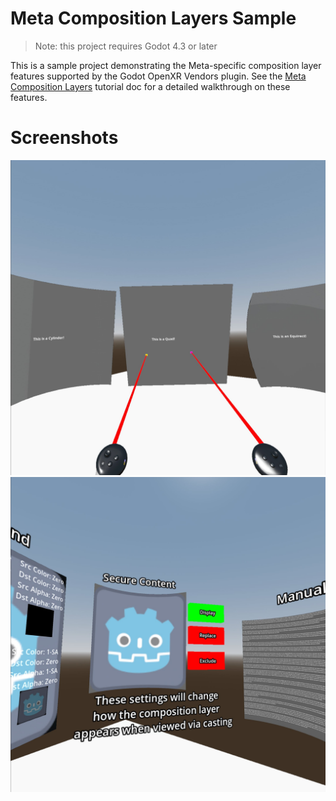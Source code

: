 # Meta Composition Layers Sample

> Note: this project requires Godot 4.3 or later

This is a sample project demonstrating the Meta-specific composition layer features supported by the Godot OpenXR Vendors plugin.
See the [Meta Composition Layers](https://godotvr.github.io/godot_openxr_vendors/manual/meta/composition_layers.html)
tutorial doc for a detailed walkthrough on these features.

# Screenshots

![Screenshot 1](screenshots/meta_comp_layers_screenshot_01.png)
![Screenshot 2](screenshots/meta_comp_layers_screenshot_02.png)
